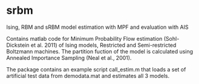 srbm
====

Ising, RBM and sRBM model estimation with MPF and evaluation with AIS

Contains matlab code for Minimum Probability Flow estimation (Sohl-Dickstein et al. 2011) of Ising models, Restricted and Semi-restricted Boltzmann machines. The partition fuction of the model is calculated using Annealed Importance Sampling (Neal et al., 2001).

The package contains an example script call_estim.m that loads a set of artificial test data from demodata.mat and estimates all 3 models. 
